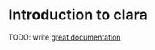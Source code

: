 # Introduction to clara

TODO: write [great documentation](http://jacobian.org/writing/great-documentation/what-to-write/)
